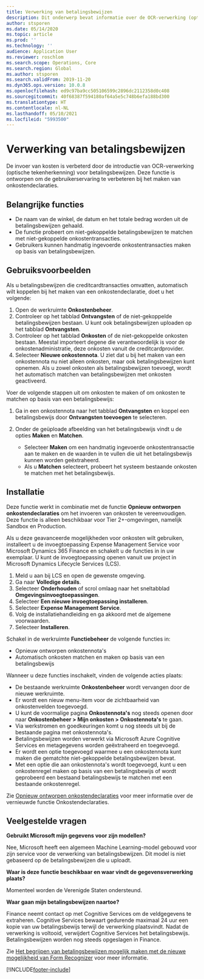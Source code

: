 ```yaml
---
title: Verwerking van betalingsbewijzen
description: Dit onderwerp bevat informatie over de OCR-verwerking (optische tekenherkenning) voor betalingsbewijzen. Deze functie is ontworpen om de gebruikerservaring te verbeteren bij het maken van onkostendeclaraties in Microsoft Dynamics 365 Finance.
author: stsporen
ms.date: 05/14/2020
ms.topic: article
ms.prod: ''
ms.technology: ''
audience: Application User
ms.reviewer: roschlom
ms.search.scope: Operations, Core
ms.search.region: Global
ms.author: stsporen
ms.search.validFrom: 2019-11-20
ms.dyn365.ops.version: 10.0.8
ms.openlocfilehash: ed9c97ba9cc505106599c2896dc2112358d0c408
ms.sourcegitcommit: 40f68387f594180af64a5e5c748b6efa188bd300
ms.translationtype: HT
ms.contentlocale: nl-NL
ms.lasthandoff: 05/10/2021
ms.locfileid: "5993500"
---
```

# <a name="expense-receipt-processing"></a>Verwerking van betalingsbewijzen

De invoer van kosten is verbeterd door de introductie van OCR-verwerking (optische tekenherkenning) voor betalingsbewijzen. Deze functie is ontworpen om de gebruikerservaring te verbeteren bij het maken van onkostendeclaraties.

## <a name="key-features"></a>Belangrijke functies

- De naam van de winkel, de datum en het totale bedrag worden uit de betalingsbewijzen gehaald.
- De functie probeert om niet-gekoppelde betalingsbewijzen te matchen met niet-gekoppelde onkostentransacties.
- Gebruikers kunnen handmatig ingevoerde onkostentransacties maken op basis van betalingsbewijzen.

## <a name="usage-examples"></a>Gebruiksvoorbeelden

Als u betalingsbewijzen die creditcardtransacties omvatten, automatisch wilt koppelen bij het maken van een onkostendeclaratie, doet u het volgende:

  1. Open de werkruimte **Onkostenbeheer**.
  2. Controleer op het tabblad **Ontvangsten** of de niet-gekoppelde betalingsbewijzen bestaan. U kunt ook betalingsbewijzen uploaden op het tabblad **Ontvangsten**.
  3. Controleer op het tabblad **Onkosten** of de niet-gekoppelde onkosten bestaan. Meestal importeert degene die verantwoordelijk is voor de onkostenadministratie, deze onkosten vanuit de creditcardprovider.
  4. Selecteer **Nieuwe onkostennota**. U ziet dat u bij het maken van een onkostennota nu niet alleen onkosten, maar ook betalingsbewijzen kunt opnemen. Als u zowel onkosten als betalingsbewijzen toevoegt, wordt het automatisch matchen van betalingsbewijzen met onkosten geactiveerd.

Voer de volgende stappen uit om onkosten te maken of om onkosten te matchen op basis van een betalingsbewijs:

  1. Ga in een onkostennota naar het tabblad **Ontvangsten** en koppel een betalingsbewijs door **Ontvangsten toevoegen** te selecteren.
  2. Onder de geüploade afbeelding van het betalingsbewijs vindt u de opties **Maken** en **Matchen**.

      - Selecteer **Maken** om een handmatig ingevoerde onkostentransactie aan te maken en de waarden in te vullen die uit het betalingsbewijs kunnen worden geëxtraheerd.
      - Als u **Matchen** selecteert, probeert het systeem bestaande onkosten te matchen met het betalingsbewijs.

## <a name="installation"></a>Installatie

Deze functie werkt in combinatie met de functie **Opnieuw ontworpen onkostendeclaraties** om het invoeren van onkosten te vereenvoudigen. Deze functie is alleen beschikbaar voor Tier 2+-omgevingen, namelijk Sandbox en Production.

Als u deze geavanceerde mogelijkheden voor onkosten wilt gebruiken, installeert u de invoegtoepassing Expense Management Service voor Microsoft Dynamics 365 Finance en schakelt u de functies in in uw exemplaar. U kunt de invoegtoepassing openen vanuit uw project in Microsoft Dynamics Lifecycle Services (LCS).

1. Meld u aan bij LCS en open de gewenste omgeving.
2. Ga naar **Volledige details**.
3. Selecteer **Onderhouden** of scrol omlaag naar het sneltabblad **Omgevingsinvoegtoepassingen**.
4. Selecteer **Een nieuwe invoegtoepassing installeren**.
5. Selecteer **Expense Management Service**.
6. Volg de installatiehandleiding en ga akkoord met de algemene voorwaarden.
7. Selecteer **Installeren**.

Schakel in de werkruimte **Functiebeheer** de volgende functies in:

- Opnieuw ontworpen onkostennota's
- Automatisch onkosten matchen en maken op basis van een betalingsbewijs

Wanneer u deze functies inschakelt, vinden de volgende acties plaats:

- De bestaande werkruimte **Onkostenbeheer** wordt vervangen door de nieuwe werkruimte.
- Er wordt een nieuw menu-item voor de zichtbaarheid van onkostenvelden toegevoegd.
- U kunt de voormalige pagina **Onkostennota's** nog steeds openen door naar **Onkostenbeheer > Mijn onkosten > Onkostennota's** te gaan.
- Via werkstromen en goedkeuringen komt u nog steeds uit bij de bestaande pagina met onkostennota's.
- Betalingsbewijzen worden verwerkt via Microsoft Azure Cognitive Services en metagegevens worden geëxtraheerd en toegevoegd.
- Er wordt een optie toegevoegd waarmee u een onkostennota kunt maken die gematchte niet-gekoppelde betalingsbewijzen bevat.
- Met een optie die aan onkostennota's wordt toegevoegd, kunt u een onkostenregel maken op basis van een betalingsbewijs of wordt geprobeerd een bestaand betalingsbewijs te matchen met een bestaande onkostenregel.

Zie [Opnieuw ontworpen onkostendeclaraties](ExpenseWorkspaceNew.md) voor meer informatie over de vernieuwde functie Onkostendeclaraties.

## <a name="frequently-asked-questions"></a>Veelgestelde vragen

**Gebruikt Microsoft mijn gegevens voor zijn modellen?**

Nee, Microsoft heeft een algemeen Machine Learning-model gebouwd voor zijn service voor de verwerking van betalingsbewijzen. Dit model is niet gebaseerd op de betalingsbewijzen die u uploadt.

**Waar is deze functie beschikbaar en waar vindt de gegevensverwerking plaats?**

Momenteel worden de Verenigde Staten ondersteund.

**Waar gaan mijn betalingsbewijzen naartoe?**

Finance neemt contact op met Cognitive Services om de veldgegevens te extraheren. Cognitive Services bewaart gedurende maximaal 24 uur een kopie van uw betalingsbewijs terwijl de verwerking plaatsvindt. Nadat de verwerking is voltooid, verwijdert Cognitive Services het betalingsbewijs. Betalingsbewijzen worden nog steeds opgeslagen in Finance.

Zie [Het begrijpen van betalingsbewijzen mogelijk maken met de nieuwe mogelijkheid van Form Recognizer](https://azure.microsoft.com/blog/enable-receipt-understanding-with-form-recognizer-s-new-capability/) voor meer informatie.


[!INCLUDE[footer-include](../includes/footer-banner.md)]